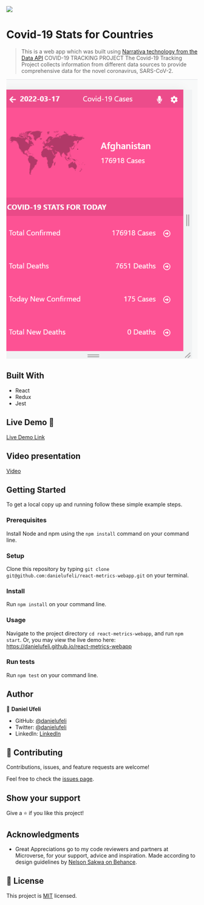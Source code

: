 ![](https://img.shields.io/badge/Microverse-blueviolet)

# Covid-19 Stats for Countries

> This is a web app which was built using  [Narrativa technology from the Data API](https://covid19tracking.narrativa.com/index_en.html) COVID-19 TRACKING PROJECT The Covid-19 Tracking Project collects information from different data sources to provide comprehensive data for the novel coronavirus, SARS-CoV-2.

![screenshot](./app_screenshot.png)

## Built With

- React
- Redux
- Jest

## Live Demo 🚀

[Live Demo Link](https://danielufeli.github.io/react-metrics-webapp)

## Video presentation
[Video](https://www.loom.com/share/ac6758265ac946e28e3de11194f078f5)

## Getting Started

To get a local copy up and running follow these simple example steps.

### Prerequisites
Install Node and npm using the `npm install` command on your command line.

### Setup
Clone this repository by typing `git clone git@github.com:danielufeli/react-metrics-webapp.git` on your terminal.

### Install
Run `npm install` on your command line.

### Usage
Navigate to the project directory `cd react-metrics-webapp`, and run `npm start`. Or, you may view the live demo here: https://danielufeli.github.io/react-metrics-webapp

### Run tests
Run `npm test` on your command line.

## Author

👤 **Daniel Ufeli**

- GitHub: [@danielufeli](https://github.com/danielufeli)
- Twitter: [@danielufeli](https://twitter.com/danielufeli)
- LinkedIn: [LinkedIn](https://www.linkedin.com/in/danielcode/)

## 🤝 Contributing

Contributions, issues, and feature requests are welcome!

Feel free to check the [issues page](../../issues/).

## Show your support

Give a ⭐️ if you like this project!

## Acknowledgments

- Great Appreciations go to my code reviewers and partners at Microverse, for your support, advice and inspiration. Made according to design guidelines by [Nelson Sakwa on Behance](https://www.behance.net/gallery/31579789/Ballhead-App-%28Free-PSDs%29).

## 📝 License

This project is [MIT](./MIT.md) licensed.